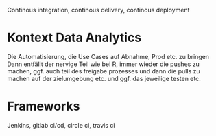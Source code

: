Continous integration, continous delivery, continous deployment


# Kontext Data Analytics

Die Automatisierung, die Use Cases auf Abnahme, Prod etc. zu bringen
Dann entfällt der nervige Teil wie bei R, immer wieder die  pushes zu machen, ggf. auch teil des freigabe prozesses und
dann die pulls zu machen auf der zielumgebung etc. und ggf. das jeweilige testen etc.

# Frameworks

Jenkins, gitlab ci/cd, circle ci, travis ci
